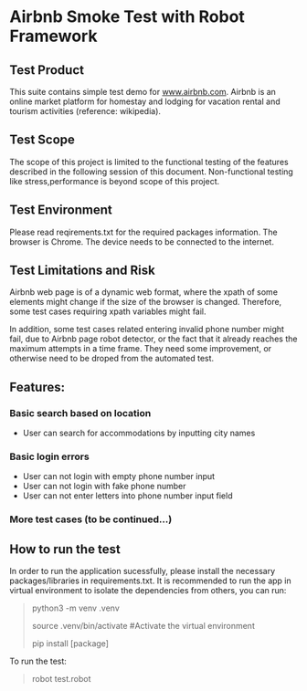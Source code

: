 # Airbnb Smoke Test with Robot Framework
## Test Product
This suite contains simple test demo for www.airbnb.com. Airbnb is an online market platform for homestay and lodging for vacation rental and tourism activities (reference: wikipedia). 

## Test Scope
The scope of this project is limited to the functional testing of the features described in the following session of this document. Non-functional testing like stress,performance is beyond scope of this project.

## Test Environment
Please read reqirements.txt for the required packages information. The browser is Chrome. The device needs to be connected to the internet.

## Test Limitations and Risk
Airbnb web page is of a dynamic web format, where the xpath of some elements might change if the size of the browser is changed. Therefore, some test cases requiring xpath variables might fail.

In addition, some test cases related entering invalid phone number might fail, due to Airbnb page robot detector, or the fact that it already reaches the maximum attempts in a time frame. They need some improvement, or otherwise need to be droped from the automated test.

## Features:
### Basic search based on location
* User can search for accommodations by inputting city names 
### Basic login errors
* User can not login with empty phone number input 
* User can not login with fake phone number 
* User can not enter letters into phone number input field 
### More test cases (to be continued...)

## How to run the test
In order to run the application sucessfully, please install the necessary packages/libraries in requirements.txt. It is recommended to run the app in virtual environment to isolate the dependencies from others, you can run:
> python3 -m venv .venv
> 
> source .venv/bin/activate #Activate the virtual environment
> 
> pip install [package]

To run the test:
> robot test.robot
